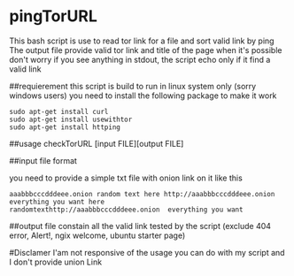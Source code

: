 # pingTorURL
This bash script is use to read tor link for a file and sort valid link by ping
The output file provide valid tor link and title of the page when it's possible
don't worry if you see anything in stdout, the script echo only if it find a valid link
 
##requierement
this script is build to run in linux system only (sorry windows users) 
you need to install the following package to make it work
```
sudo apt-get install curl
sudo apt-get install usewithtor
sudo apt-get install httping
```
##usage
checkTorURL [input FILE][output FILE]

##input file format

you need to provide a simple txt file with onion link on it like this
```
aaabbbcccdddeee.onion random text here http://aaabbbcccdddeee.onion  everything you want here
randomtexthttp://aaabbbcccdddeee.onion  everything you want
```
##output file
constain all the valid link tested by the script (exclude 404 error, Alert!, ngix welcome, ubuntu starter page) 

#Disclamer
I'am not responsive of the usage you can do with my script and I don't provide union Link

